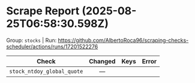 # Scrape Report (2025-08-25T06:58:30.598Z)

Group: `stocks`  |  Run: https://github.com/AlbertoRoca96/scraping-checks-scheduler/actions/runs/17201522276

| Check | Changed | Keys | Error |
|---|:---:|:--|:--|
| `stock_ntdoy_global_quote` | — |  |  |
